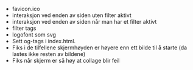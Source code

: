 - favicon.ico
- interaksjon ved enden av siden uten filter aktivt
- interaksjon ved enden av siden når man har et filter aktivt
- filter tags
- logofont som svg
- Sett og-tags i index.html.
- Fiks i de tilfellene skjermhøyden er høyere enn ett bilde til å starte (da lastes ikke resten av bildene)
- Fiks når skjerm er så høy at collage blir feil
